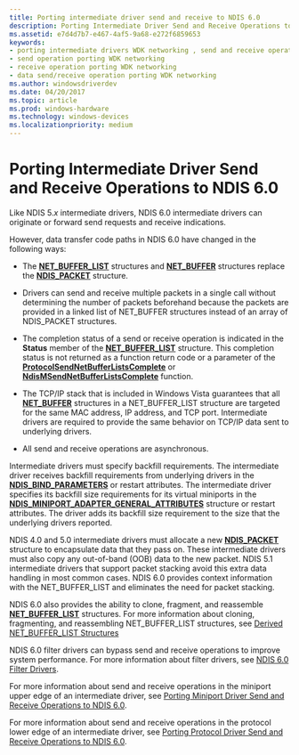 ```yaml
---
title: Porting intermediate driver send and receive to NDIS 6.0
description: Porting Intermediate Driver Send and Receive Operations to NDIS 6.0
ms.assetid: e7d4d7b7-e467-4af5-9a68-e272f6859653
keywords:
- porting intermediate drivers WDK networking , send and receive operations
- send operation porting WDK networking
- receive operation porting WDK networking
- data send/receive operation porting WDK networking
ms.author: windowsdriverdev
ms.date: 04/20/2017
ms.topic: article
ms.prod: windows-hardware
ms.technology: windows-devices
ms.localizationpriority: medium
---
```


# Porting Intermediate Driver Send and Receive Operations to NDIS 6.0





Like NDIS 5.*x* intermediate drivers, NDIS 6.0 intermediate drivers can originate or forward send requests and receive indications.

However, data transfer code paths in NDIS 6.0 have changed in the following ways:

-   The [**NET\_BUFFER\_LIST**](https://msdn.microsoft.com/library/windows/hardware/ff568388) structures and [**NET\_BUFFER**](https://msdn.microsoft.com/library/windows/hardware/ff568376) structures replace the [**NDIS\_PACKET**](https://msdn.microsoft.com/library/windows/hardware/ff557086) structure.

-   Drivers can send and receive multiple packets in a single call without determining the number of packets beforehand because the packets are provided in a linked list of NET\_BUFFER structures instead of an array of NDIS\_PACKET structures.

-   The completion status of a send or receive operation is indicated in the **Status** member of the [**NET\_BUFFER\_LIST**](https://msdn.microsoft.com/library/windows/hardware/ff568388) structure. This completion status is not returned as a function return code or a parameter of the [**ProtocolSendNetBufferListsComplete**](https://msdn.microsoft.com/library/windows/hardware/ff570268) or [**NdisMSendNetBufferListsComplete**](https://msdn.microsoft.com/library/windows/hardware/ff563668) function.

-   The TCP/IP stack that is included in Windows Vista guarantees that all [**NET\_BUFFER**](https://msdn.microsoft.com/library/windows/hardware/ff568376) structures in a NET\_BUFFER\_LIST structure are targeted for the same MAC address, IP address, and TCP port. Intermediate drivers are required to provide the same behavior on TCP/IP data sent to underlying drivers.

-   All send and receive operations are asynchronous.

Intermediate drivers must specify backfill requirements. The intermediate driver receives backfill requirements from underlying drivers in the [**NDIS\_BIND\_PARAMETERS**](https://msdn.microsoft.com/library/windows/hardware/ff564832) or restart attributes. The intermediate driver specifies its backfill size requirements for its virtual miniports in the [**NDIS\_MINIPORT\_ADAPTER\_GENERAL\_ATTRIBUTES**](https://msdn.microsoft.com/library/windows/hardware/ff565923) structure or restart attributes. The driver adds its backfill size requirement to the size that the underlying drivers reported.

NDIS 4.0 and 5.0 intermediate drivers must allocate a new [**NDIS\_PACKET**](https://msdn.microsoft.com/library/windows/hardware/ff557086) structure to encapsulate data that they pass on. These intermediate drivers must also copy any out-of-band (OOB) data to the new packet. NDIS 5.1 intermediate drivers that support packet stacking avoid this extra data handling in most common cases. NDIS 6.0 provides context information with the NET\_BUFFER\_LIST and eliminates the need for packet stacking.

NDIS 6.0 also provides the ability to clone, fragment, and reassemble [**NET\_BUFFER\_LIST**](https://msdn.microsoft.com/library/windows/hardware/ff568388) structures. For more information about cloning, fragmenting, and reassembling NET\_BUFFER\_LIST structures, see [Derived NET\_BUFFER\_LIST Structures](derived-net-buffer-list-structures.md)

NDIS 6.0 filter drivers can bypass send and receive operations to improve system performance. For more information about filter drivers, see [NDIS 6.0 Filter Drivers](ndis-filter-drivers.md).

For more information about send and receive operations in the miniport upper edge of an intermediate driver, see [Porting Miniport Driver Send and Receive Operations to NDIS 6.0](porting-miniport-driver-send-and-receive-operations-to-ndis-6-0.md).

For more information about send and receive operations in the protocol lower edge of an intermediate driver, see [Porting Protocol Driver Send and Receive Operations to NDIS 6.0](porting-protocol-driver-send-and-receive-operations-to-ndis-6-0.md).

 

 





